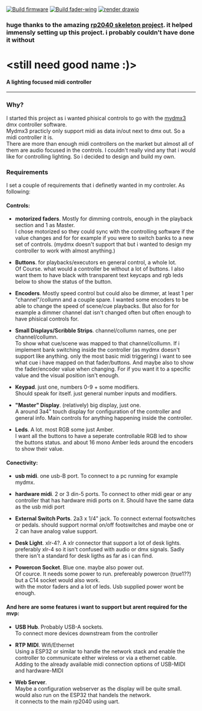 [![Build firmware](https://github.com/Tommie1236/midi-controller/actions/workflows/cmake-firmware.yml/badge.svg)](https://github.com/Tommie1236/midi-controller/actions/workflows/cmake-firmware.yml)
[![Build fader-wing](https://github.com/Tommie1236/midi-controller/actions/workflows/cmake-fader-wing.yml/badge.svg)](https://github.com/Tommie1236/midi-controller/actions/workflows/cmake-fader-wing.yml)
[![render drawio](https://github.com/Tommie1236/midi-controller/actions/workflows/render-drawio.yml/badge.svg)](https://github.com/Tommie1236/midi-controller/actions/workflows/render-drawio.yml)

### huge thanks to the amazing [rp2040 skeleton project](https://github.com/daveythacher/RP2040_SKELETON). it helped immensly setting up this project. i probably couldn't have done it without

# &lt;still need good name :)&gt;
#### A lighting focused midi controller

---
### Why?
I started this project as i wanted phisical controls to go with the [mydmx3](https://www.adj.com/mydmx-3) dmx controller software.  
Mydmx3 practicly only support midi as data in/out next to dmx out. So a midi controller it is.  
There are more than enough midi controllers on the market but almost all of them are audio focused in the controls. I couldn't really vind any that i would like for controlling lighting. So i decided to design and build my own.

### Requirements
I set a couple of requirements that i definetly wanted in my controler. As following:  
#### Controls:

- **motorized faders**. Mostly for dimming controls, enough in the playback section and 1 as Master.  
  I chose motorized so they could sync with the controlling software if the value changes and for for example if you were to switch banks to a new set of controls. (mydmx doesn't support that but i wanted to design my controller to work with almost anything.)

  
- **Buttons**. for playbacks/executors en general control, a whole lot.  
  Of Course. what would a controller be without a lot of buttons. I also want them to have black with transparent text keycaps and rgb leds below to show the status of the button.

- **Encoders**. Mostly speed control but could also be dimmer, at least 1 per "channel"/collumn and a couple spare.
  I wanted some encoders to be able to change the speed of scene/cue playbacks. But also for for example a dimmer channel dat isn't changed often but often enough to have phisical controls for.

- **Small Displays/Scribble Strips**. channel/collumn names, one per channel/collumn.  
  To show what cue/scene was mapped to that channel/collumn. If i implement bank switching inside the controller (as mydmx doesn't support like anything. only the most basic midi triggering) i want to see what cue i have mapped on that fader/buttons.
  And maybe also to show the fader/encoder value when changing. For if you want it to a specific value and the visual position isn't enough.

- **Keypad**. just one, numbers 0-9 + some modifiers.  
  Should speak for itself. just general number inputs and modifiers.

- **"Master" Display**. (relatively) big display, just one.  
   A around 3a4" touch display for configuration of the controller and general info. Main controls for anything happening inside the controller.

- **Leds**. A lot. most RGB some just Amber.  
  I want all the buttons to have a seperate controllable RGB led to show the buttons status. and about 16 mono Amber leds around the encoders to show their value.

#### Conectivity:

- **usb midi**. one usb-B port.
  To connect to a pc running for example mydmx.

- **hardware midi**. 2 or 3 din-5 ports.
  To connect to other midi gear or any controller that has hardware midi ports on it. Should have the same data as the usb midi port

- **External Switch Ports**. 2a3 x 1/4" jack.
  To connect external footswitches or pedals. should support normal on/off footswitches and maybe one or 2 can have analog value support.

- **Desk Light**. xlr-4?.
  A xlr connector that support a lot of desk lights. preferably xlr-4 so it isn't confused with audio or dmx signals. Sadly there isn't a standard for desk ligths as far as i can find.

- **Powercon Socket**. Blue one. maybe also power out.  
  Of cource. It needs some power to run. prefereably powercon (true1??) but a C14 socket would also work.  
  with the motor faders and a lot of leds. Usb supplied power wont be enough.

#### And here are some features i want to support but arent required for the mvp: 

- **USB Hub**. Probably USB-A sockets.  
  To connect more devices downstream from the controller

- **RTP MIDI**. Wifi/Ethernet  
  Using a ESP32 or similar to handle the network stack and enable the controller to communicate either wireless or via a ethernet cable.  
  Adding to the already available midi connection options of USB-MIDI and hardware-MIDI

- **Web Server**.  
  Maybe a configuration webserver as the display will be quite small. would also run on the ESP32 that handels the network.  
  it connects to the main rp2040 using uart.
